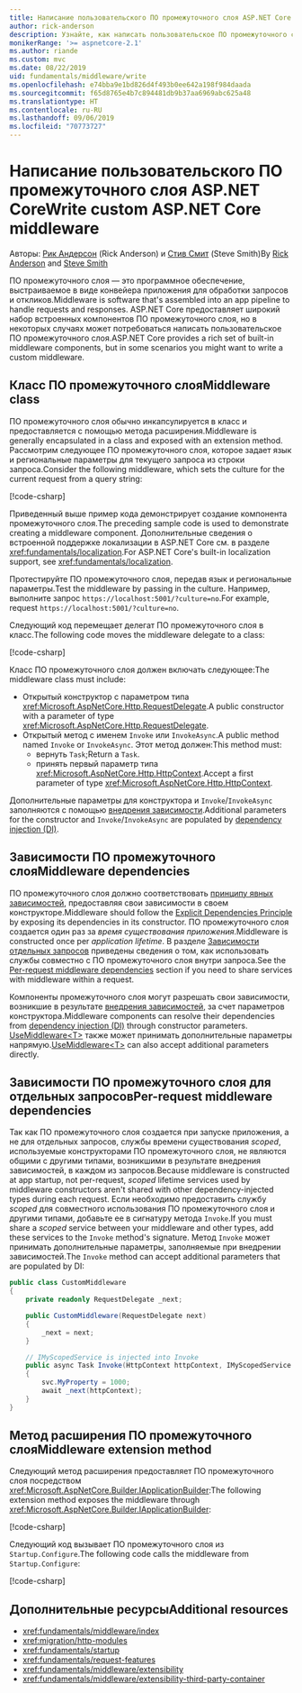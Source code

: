 ```yaml
---
title: Написание пользовательского ПО промежуточного слоя ASP.NET Core
author: rick-anderson
description: Узнайте, как написать пользовательское ПО промежуточного слоя ASP.NET Core.
monikerRange: '>= aspnetcore-2.1'
ms.author: riande
ms.custom: mvc
ms.date: 08/22/2019
uid: fundamentals/middleware/write
ms.openlocfilehash: e74bba9e1bd826d4f493b0ee642a198f984daada
ms.sourcegitcommit: f65d8765e4b7c894481db9b37aa6969abc625a48
ms.translationtype: HT
ms.contentlocale: ru-RU
ms.lasthandoff: 09/06/2019
ms.locfileid: "70773727"
---
```

# <a name="write-custom-aspnet-core-middleware"></a><span data-ttu-id="7bf2a-103">Написание пользовательского ПО промежуточного слоя ASP.NET Core</span><span class="sxs-lookup"><span data-stu-id="7bf2a-103">Write custom ASP.NET Core middleware</span></span>

<span data-ttu-id="7bf2a-104">Авторы: [Рик Андерсон](https://twitter.com/RickAndMSFT) (Rick Anderson) и [Стив Смит](https://ardalis.com/) (Steve Smith)</span><span class="sxs-lookup"><span data-stu-id="7bf2a-104">By [Rick Anderson](https://twitter.com/RickAndMSFT) and [Steve Smith](https://ardalis.com/)</span></span>

<span data-ttu-id="7bf2a-105">ПО промежуточного слоя — это программное обеспечение, выстраиваемое в виде конвейера приложения для обработки запросов и откликов.</span><span class="sxs-lookup"><span data-stu-id="7bf2a-105">Middleware is software that's assembled into an app pipeline to handle requests and responses.</span></span> <span data-ttu-id="7bf2a-106">ASP.NET Core предоставляет широкий набор встроенных компонентов ПО промежуточного слоя, но в некоторых случаях может потребоваться написать пользовательское ПО промежуточного слоя.</span><span class="sxs-lookup"><span data-stu-id="7bf2a-106">ASP.NET Core provides a rich set of built-in middleware components, but in some scenarios you might want to write a custom middleware.</span></span>

## <a name="middleware-class"></a><span data-ttu-id="7bf2a-107">Класс ПО промежуточного слоя</span><span class="sxs-lookup"><span data-stu-id="7bf2a-107">Middleware class</span></span>

<span data-ttu-id="7bf2a-108">ПО промежуточного слоя обычно инкапсулируется в класс и предоставляется с помощью метода расширения.</span><span class="sxs-lookup"><span data-stu-id="7bf2a-108">Middleware is generally encapsulated in a class and exposed with an extension method.</span></span> <span data-ttu-id="7bf2a-109">Рассмотрим следующее ПО промежуточного слоя, которое задает язык и региональные параметры для текущего запроса из строки запроса.</span><span class="sxs-lookup"><span data-stu-id="7bf2a-109">Consider the following middleware, which sets the culture for the current request from a query string:</span></span>

[!code-csharp[](write/snapshot/StartupCulture.cs)]

<span data-ttu-id="7bf2a-110">Приведенный выше пример кода демонстрирует создание компонента промежуточного слоя.</span><span class="sxs-lookup"><span data-stu-id="7bf2a-110">The preceding sample code is used to demonstrate creating a middleware component.</span></span> <span data-ttu-id="7bf2a-111">Дополнительные сведения о встроенной поддержке локализации в ASP.NET Core см. в разделе <xref:fundamentals/localization>.</span><span class="sxs-lookup"><span data-stu-id="7bf2a-111">For ASP.NET Core's built-in localization support, see <xref:fundamentals/localization>.</span></span>

<span data-ttu-id="7bf2a-112">Протестируйте ПО промежуточного слоя, передав язык и региональные параметры.</span><span class="sxs-lookup"><span data-stu-id="7bf2a-112">Test the middleware by passing in the culture.</span></span> <span data-ttu-id="7bf2a-113">Например, выполните запрос `https://localhost:5001/?culture=no`.</span><span class="sxs-lookup"><span data-stu-id="7bf2a-113">For example, request `https://localhost:5001/?culture=no`.</span></span>

<span data-ttu-id="7bf2a-114">Следующий код перемещает делегат ПО промежуточного слоя в класс.</span><span class="sxs-lookup"><span data-stu-id="7bf2a-114">The following code moves the middleware delegate to a class:</span></span>

[!code-csharp[](write/snapshot/RequestCultureMiddleware.cs)]

<span data-ttu-id="7bf2a-115">Класс ПО промежуточного слоя должен включать следующее:</span><span class="sxs-lookup"><span data-stu-id="7bf2a-115">The middleware class must include:</span></span>

* <span data-ttu-id="7bf2a-116">Открытый конструктор с параметром типа <xref:Microsoft.AspNetCore.Http.RequestDelegate>.</span><span class="sxs-lookup"><span data-stu-id="7bf2a-116">A public constructor with a parameter of type <xref:Microsoft.AspNetCore.Http.RequestDelegate>.</span></span>
* <span data-ttu-id="7bf2a-117">Открытый метод с именем `Invoke` или `InvokeAsync`.</span><span class="sxs-lookup"><span data-stu-id="7bf2a-117">A public method named `Invoke` or `InvokeAsync`.</span></span> <span data-ttu-id="7bf2a-118">Этот метод должен:</span><span class="sxs-lookup"><span data-stu-id="7bf2a-118">This method must:</span></span>
  * <span data-ttu-id="7bf2a-119">вернуть `Task`;</span><span class="sxs-lookup"><span data-stu-id="7bf2a-119">Return a `Task`.</span></span>
  * <span data-ttu-id="7bf2a-120">принять первый параметр типа <xref:Microsoft.AspNetCore.Http.HttpContext>.</span><span class="sxs-lookup"><span data-stu-id="7bf2a-120">Accept a first parameter of type <xref:Microsoft.AspNetCore.Http.HttpContext>.</span></span>
  
<span data-ttu-id="7bf2a-121">Дополнительные параметры для конструктора и `Invoke`/`InvokeAsync` заполняются с помощью [внедрения зависимости](xref:fundamentals/dependency-injection).</span><span class="sxs-lookup"><span data-stu-id="7bf2a-121">Additional parameters for the constructor and `Invoke`/`InvokeAsync` are populated by [dependency injection (DI)](xref:fundamentals/dependency-injection).</span></span>

## <a name="middleware-dependencies"></a><span data-ttu-id="7bf2a-122">Зависимости ПО промежуточного слоя</span><span class="sxs-lookup"><span data-stu-id="7bf2a-122">Middleware dependencies</span></span>

<span data-ttu-id="7bf2a-123">ПО промежуточного слоя должно соответствовать [принципу явных зависимостей](/dotnet/standard/modern-web-apps-azure-architecture/architectural-principles#explicit-dependencies), предоставляя свои зависимости в своем конструкторе.</span><span class="sxs-lookup"><span data-stu-id="7bf2a-123">Middleware should follow the [Explicit Dependencies Principle](/dotnet/standard/modern-web-apps-azure-architecture/architectural-principles#explicit-dependencies) by exposing its dependencies in its constructor.</span></span> <span data-ttu-id="7bf2a-124">ПО промежуточного слоя создается один раз за *время существования приложения*.</span><span class="sxs-lookup"><span data-stu-id="7bf2a-124">Middleware is constructed once per *application lifetime*.</span></span> <span data-ttu-id="7bf2a-125">В разделе [Зависимости отдельных запросов](#per-request-middleware-dependencies) приведены сведения о том, как использовать службы совместно с ПО промежуточного слоя внутри запроса.</span><span class="sxs-lookup"><span data-stu-id="7bf2a-125">See the [Per-request middleware dependencies](#per-request-middleware-dependencies) section if you need to share services with middleware within a request.</span></span>

<span data-ttu-id="7bf2a-126">Компоненты промежуточного слоя могут разрешать свои зависимости, возникшие в результате [внедрения зависимостей](xref:fundamentals/dependency-injection), за счет параметров конструктора.</span><span class="sxs-lookup"><span data-stu-id="7bf2a-126">Middleware components can resolve their dependencies from [dependency injection (DI)](xref:fundamentals/dependency-injection) through constructor parameters.</span></span> <span data-ttu-id="7bf2a-127">[UseMiddleware&lt;T&gt;](/dotnet/api/microsoft.aspnetcore.builder.usemiddlewareextensions.usemiddleware#Microsoft_AspNetCore_Builder_UseMiddlewareExtensions_UseMiddleware_Microsoft_AspNetCore_Builder_IApplicationBuilder_System_Type_System_Object___) также может принимать дополнительные параметры напрямую.</span><span class="sxs-lookup"><span data-stu-id="7bf2a-127">[UseMiddleware&lt;T&gt;](/dotnet/api/microsoft.aspnetcore.builder.usemiddlewareextensions.usemiddleware#Microsoft_AspNetCore_Builder_UseMiddlewareExtensions_UseMiddleware_Microsoft_AspNetCore_Builder_IApplicationBuilder_System_Type_System_Object___) can also accept additional parameters directly.</span></span>

## <a name="per-request-middleware-dependencies"></a><span data-ttu-id="7bf2a-128">Зависимости ПО промежуточного слоя для отдельных запросов</span><span class="sxs-lookup"><span data-stu-id="7bf2a-128">Per-request middleware dependencies</span></span>

<span data-ttu-id="7bf2a-129">Так как ПО промежуточного слоя создается при запуске приложения, а не для отдельных запросов, службы времени существования *scoped*, используемые конструкторами ПО промежуточного слоя, не являются общими с другими типами, возникшими в результате внедрения зависимостей, в каждом из запросов.</span><span class="sxs-lookup"><span data-stu-id="7bf2a-129">Because middleware is constructed at app startup, not per-request, *scoped* lifetime services used by middleware constructors aren't shared with other dependency-injected types during each request.</span></span> <span data-ttu-id="7bf2a-130">Если необходимо предоставить службу *scoped* для совместного использования ПО промежуточного слоя и другими типами, добавьте ее в сигнатуру метода `Invoke`.</span><span class="sxs-lookup"><span data-stu-id="7bf2a-130">If you must share a *scoped* service between your middleware and other types, add these services to the `Invoke` method's signature.</span></span> <span data-ttu-id="7bf2a-131">Метод `Invoke` может принимать дополнительные параметры, заполняемые при внедрении зависимостей.</span><span class="sxs-lookup"><span data-stu-id="7bf2a-131">The `Invoke` method can accept additional parameters that are populated by DI:</span></span>

```csharp
public class CustomMiddleware
{
    private readonly RequestDelegate _next;

    public CustomMiddleware(RequestDelegate next)
    {
        _next = next;
    }

    // IMyScopedService is injected into Invoke
    public async Task Invoke(HttpContext httpContext, IMyScopedService svc)
    {
        svc.MyProperty = 1000;
        await _next(httpContext);
    }
}
```

## <a name="middleware-extension-method"></a><span data-ttu-id="7bf2a-132">Метод расширения ПО промежуточного слоя</span><span class="sxs-lookup"><span data-stu-id="7bf2a-132">Middleware extension method</span></span>

<span data-ttu-id="7bf2a-133">Следующий метод расширения предоставляет ПО промежуточного слоя посредством <xref:Microsoft.AspNetCore.Builder.IApplicationBuilder>:</span><span class="sxs-lookup"><span data-stu-id="7bf2a-133">The following extension method exposes the middleware through <xref:Microsoft.AspNetCore.Builder.IApplicationBuilder>:</span></span>

[!code-csharp[](write/snapshot/RequestCultureMiddlewareExtensions.cs)]

<span data-ttu-id="7bf2a-134">Следующий код вызывает ПО промежуточного слоя из `Startup.Configure`.</span><span class="sxs-lookup"><span data-stu-id="7bf2a-134">The following code calls the middleware from `Startup.Configure`:</span></span>

[!code-csharp[](write/snapshot/Startup.cs?highlight=5)]

## <a name="additional-resources"></a><span data-ttu-id="7bf2a-135">Дополнительные ресурсы</span><span class="sxs-lookup"><span data-stu-id="7bf2a-135">Additional resources</span></span>

* <xref:fundamentals/middleware/index>
* <xref:migration/http-modules>
* <xref:fundamentals/startup>
* <xref:fundamentals/request-features>
* <xref:fundamentals/middleware/extensibility>
* <xref:fundamentals/middleware/extensibility-third-party-container>
